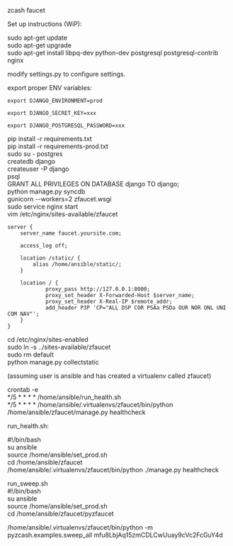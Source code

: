 zcash faucet  

Set up instructions (WiP):  

sudo apt-get update  
sudo apt-get upgrade  
sudo apt-get install libpq-dev python-dev postgresql postgresql-contrib nginx  

modify settings.py to configure settings.  

export proper ENV variables:

	export DJANGO_ENVIRONMENT=prod

	export DJANGO_SECRET_KEY=xxx

	export DJANGO_POSTGRESQL_PASSWORD=xxx



pip install -r requirements.txt  
pip install -r requirements-prod.txt  
sudo su - postgres  
createdb django  
createuser -P django  
psql  
GRANT ALL PRIVILEGES ON DATABASE django TO django;  
python manage.py syncdb  
gunicorn --workers=2 zfaucet.wsgi  
sudo service nginx start  
vim /etc/nginx/sites-available/zfaucet  

    server {
        server_name faucet.yoursite.com;

        access_log off;

        location /static/ {
            alias /home/ansible/static/;
        }

        location / {
                proxy_pass http://127.0.0.1:8000;
                proxy_set_header X-Forwarded-Host $server_name;
                proxy_set_header X-Real-IP $remote_addr;
                add_header P3P 'CP="ALL DSP COR PSAa PSDa OUR NOR ONL UNI COM NAV"';
        }
    }

cd /etc/nginx/sites-enabled  
sudo ln -s ../sites-available/zfaucet  
sudo rm default  
python manage.py collectstatic  
  
(assuming user is ansible and has created a virtualenv called zfaucet)  
  
crontab -e  
*/5 * * * * /home/ansible/run_health.sh  
*/5 * * * * /home/ansible/.virtualenvs/zfaucet/bin/python /home/ansible/zfaucet/manage.py healthcheck  


run_health.sh:  
  
#!/bin/bash  
su ansible  
source /home/ansible/set_prod.sh  
cd /home/ansible/zfaucet  
/home/ansible/.virtualenvs/zfaucet/bin/python ./manage.py healthcheck  
  
  
run_sweep.sh  
#!/bin/bash  
su ansible  
source /home/ansible/set_prod.sh  
cd /home/ansible/zfaucet/pyzfaucet  
  
/home/ansible/.virtualenvs/zfaucet/bin/python -m pyzcash.examples.sweep_all mfu8LbjAq15zmCDLCwUuay9cVc2FcGuY4d  

